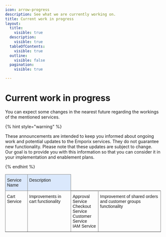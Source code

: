 ```yaml
---
icon: arrow-progress
description: See what we are currently working on.
title: Current work in progress
layout:
  title:
    visible: true
  description:
    visible: true
  tableOfContents:
    visible: true
  outline:
    visible: false
  pagination:
    visible: true

---
```


# Current work in progress

You can expect some changes in the nearest future regarding the workings of the mentioned services.

{% hint style="warning" %}

These announcements are intended to keep you informed about ongoing work and potential updates to the Emporix services. They do not guarantee new functionality. Please note that these updates are subject to change. Our goal is to provide you with this information so that you can consider it in your implementation and enablement plans. 

{% endhint %}

<!-- 
* Cart Service
    * improvement of shared orders and customer groups functionality
* Approval Service
    * improvement of shared orders and customer groups functionality
* Checkout Service
    * improvement of shared orders and customer groups functionality
* Customer Service
    * improvement of shared orders and customer groups functionality
* IAM Service
    * improvement of shared orders and customer groups functionality  -->


<style type="text/css">
.tg  {border-collapse:collapse;border-spacing:0;}
.tg td{border-color:black;border-style:solid;border-width:1px;font-family:Arial, sans-serif;font-size:14px;
  overflow:hidden;padding:10px 5px;word-break:normal;}
.tg th{border-color:black;border-style:solid;border-width:1px;font-family:Arial, sans-serif;font-size:14px;
  font-weight:normal;overflow:hidden;padding:10px 5px;word-break:normal;}
.tg .tg-x6qq{background-color:#dae8fc;border-color:inherit;text-align:left;vertical-align:top}
.tg .tg-0pky{border-color:inherit;text-align:left;vertical-align:top}
</style>
<table class="tg"><thead>
  <tr>
    <th class="tg-x6qq">Service Name</th>
    <th class="tg-x6qq">Description</th>
  </tr></thead>
<tbody>
  <tr>
    <td class="tg-0pky" rowspan="5">Cart Service </td>
    <td class="tg-0pky" rowspan="5">Improvements in cart functionality</td>
  </tr>
  <tr>
    <td class="tg-0pky" rowspan="5">Approval Service<br>Checkout Service<br>Customer Service<br>IAM Service</td>
    <td class="tg-0pky" rowspan="5">Improvement of shared orders and customer groups functionality</td>
  </tr>
</tbody>
</table>
